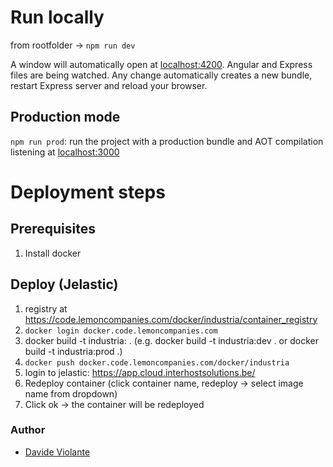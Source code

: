 # Run locally
from rootfolder -> `npm run dev`

A window will automatically open at [localhost:4200](http://localhost:4200). Angular and Express files are being watched. Any change automatically creates a new bundle, restart Express server and reload your browser.

## Production mode
`npm run prod`: run the project with a production bundle and AOT compilation listening at [localhost:3000](http://localhost:3000) 

# Deployment steps

## Prerequisites
1. Install docker

## Deploy (Jelastic)
1. registry at https://code.lemoncompanies.com/docker/industria/container_registry
2. `docker login docker.code.lemoncompanies.com`
3. docker build -t industria:<tagname> .    (e.g. docker build -t industria:dev . or docker build -t industria:prod .) 
4. `docker push docker.code.lemoncompanies.com/docker/industria`
5. login to jelastic: https://app.cloud.interhostsolutions.be/
6. Redeploy container (click container name, redeploy -> select image name from dropdown)
7. Click ok -> the container will be redeployed


### Author
* [Davide Violante](https://github.com/DavideViolante)

